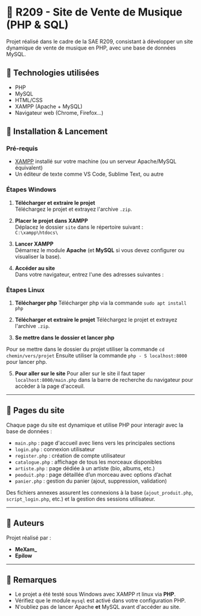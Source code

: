 # 🎵 R209 - Site de Vente de Musique (PHP & SQL)

Projet réalisé dans le cadre de la SAE R209, consistant à développer un site dynamique de vente de musique en PHP, avec une base de données MySQL.

## 🔧 Technologies utilisées

- PHP
- MySQL
- HTML/CSS
- XAMPP (Apache + MySQL)
- Navigateur web (Chrome, Firefox...)

## 🚀 Installation & Lancement

### Pré-requis

- [XAMPP](https://www.apachefriends.org/fr/index.html) installé sur votre machine (ou un serveur Apache/MySQL équivalent)
- Un éditeur de texte comme VS Code, Sublime Text, ou autre

### Étapes Windows

1. **Télécharger et extraire le projet**  
   Téléchargez le projet et extrayez l'archive `.zip`.

2. **Placer le projet dans XAMPP**  
   Déplacez le dossier `site` dans le répertoire suivant :  
   `C:\xampp\htdocs\`

3. **Lancer XAMPP**  
   Démarrez le module **Apache** (et **MySQL** si vous devez configurer ou visualiser la base).

4. **Accéder au site**  
   Dans votre navigateur, entrez l'une des adresses suivantes :  
###  Étapes Linux

1. **Télécharger php**
Télécharger php via la commande `sudo apt install php`

3. **Télécharger et extraire le projet**
   Téléchargez le projet et extrayez l'archive `.zip`.

4. **Se mettre dans le dossier et lancer php**

  Pour se mettre dans le dossier du projet utiliser la commande `cd chemin/vers/projet`
  Ensuite utiliser la commande `php - S localhost:8000` pour lancer php.

5. **Pour aller sur le site**
   Pour aller sur le site il faut taper `localhost:8000/main.php` dans la barre de recherche du navigateur pour accèder à la page d'acceuil.

---
 
## 📄 Pages du site

Chaque page du site est dynamique et utilise PHP pour interagir avec la base de données :

- `main.php` : page d'accueil avec liens vers les principales sections
- `login.php` : connexion utilisateur
- `register.php` : création de compte utilisateur
- `catalogue.php` : affichage de tous les morceaux disponibles
- `artiste.php` : page dédiée à un artiste (bio, albums, etc.)
- `peoduit.php` : page détaillée d’un morceau avec options d’achat
- `panier.php` : gestion du panier (ajout, suppression, validation)

Des fichiers annexes assurent les connexions à la base (`ajout_produit.php`, `script_login.php`, etc.) et la gestion des sessions utilisateur.

---

## 👥 Auteurs

Projet réalisé par :
- **MeXam_**
- **Epilow**

---

## 📌 Remarques

- Le projet a été testé sous Windows avec XAMPP rt linux via **PHP**.
- Vérifiez que le module `mysql` est activé dans votre configuration PHP.
- N'oubliez pas de lancer Apache **et** MySQL avant d'accéder au site.
